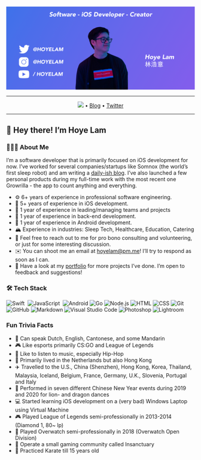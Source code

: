 ![](Banner.png)

---

<p align="center">
  <a href="https://twitter.com/intent/follow?screen_name=hoyelam&tw_p=followbutton"><img src="https://img.shields.io/twitter/follow/hoyelam?label=%40hoyelam&style=social"></a>  •
  <a href="https://hoyelam.icom">Blog</a> •
  <a href="https://twitter.com/intent/follow?screen_name=hoyelam&tw_p=followbutton">Twitter</a>
</p>

---

## 👋 Hey there! I’m Hoye Lam 

### 👨🏻‍💻 About Me
I’m a software developer that is primarily focused on iOS development for now. I’ve worked for several companies/startups like Somnox (the world’s first sleep robot) and am writing a [daily-ish blog](https://hoyelam.com). I’ve also launched a few personal products during my full-time work with the most recent one Growrilla - the app to count anything and everything.

- ⚙️ 6+ years of experience in professional software engineering.
- 📱 5+ years of experience in iOS development.
- 👔 1 year of experience in leading/managing teams and projects
- 📡 1 year of experience in back-end development.
- 🤖 1 year of experience in Android development.
- 🏔️ Experience in industries: Sleep Tech, Healthcare, Education, Catering
- 💬 Feel free to reach out to me for pro bono consulting and volunteering, or just for some interesting discussion.
- ✉️ You can shoot me an email at hoyelam@pm.me! I’ll try to respond as soon as I can.
- 📄 Have a look at my [portfolio](https://hoyelam.com/portfolio/) for more projects I’ve done. I’m open to feedback and suggestions!

### 🛠 Tech Stack
![Swift](https://img.shields.io/badge/-Swift-05122A?style=flat&logo=swift)&nbsp;
![JavaScript](https://img.shields.io/badge/-JavaScript-05122A?style=flat&logo=javascript)&nbsp;
![Android](https://img.shields.io/badge/-Android-05122A?style=flat&logo=android)
![Go](https://img.shields.io/badge/-Go-05122A?style=flat&logo=Go)
![Node.js](https://img.shields.io/badge/-Node.js-05122A?style=flat&logo=node.js)
![HTML](https://img.shields.io/badge/-HTML-05122A?style=flat&logo=HTML5)
![CSS](https://img.shields.io/badge/-CSS-05122A?style=flat&logo=CSS3&logoColor=1572B6)
![Git](https://img.shields.io/badge/-Git-05122A?style=flat&logo=git)
![GitHub](https://img.shields.io/badge/-GitHub-05122A?style=flat&logo=github)
![Markdown](https://img.shields.io/badge/-Markdown-05122A?style=flat&logo=markdown)
![Visual Studio Code](https://img.shields.io/badge/-Visual%20Studio%20Code-05122A?style=flat&logo=visual-studio-code&logoColor=007ACC)
![Photoshop](https://img.shields.io/badge/-Photoshop-05122A?style=flat&logo=adobe-photoshop)
![Lightroom](https://img.shields.io/badge/-lightroom-05122A?style=flat&logo=adobe-lightroom)

### Fun Trivia Facts
* 💬 Can speak Dutch, English, Cantonese, and some Mandarin
* 🎮 Like esports primarily CS:GO and League of Legends
* 🎵 Like to listen to music, especially Hip-Hop
* 🏡 Primarily lived in the Netherlands but also Hong Kong
* ✈️ Travelled to the U.S., China (Shenzhen), Hong Kong, Korea, Thailand, Malaysia, Iceland, Belgium, France, Germany, U.K., Slovenia, Portugal and Italy
* 🦁 Performed in seven different Chinese New Year events during 2019 and 2020 for lion- and dragon dances
* 💻 Started learning iOS development on a (very bad) Windows Laptop using Virtual Machine
* 🎮 Played League of Legends semi-professionally in 2013-2014 (Diamond 1, 80~ lp)
* 🔫 Played Overwatch semi-professionally in 2018 (Overwatch Open Division)
* 🧨 Operate a small gaming community called Insanctuary
* 🥋 Practiced Karate till 15 years old
